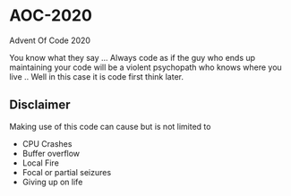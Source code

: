 # AOC-2020
Advent Of Code 2020

You know what they say ... 
Always code as if the guy who ends up maintaining your code will be a violent psychopath who knows where you live .. Well in this case it is code first think later. 

## Disclaimer
Making use of this code can cause but is not limited to
* CPU Crashes
* Buffer overflow
* Local Fire
* Focal or partial seizures
* Giving up on life
